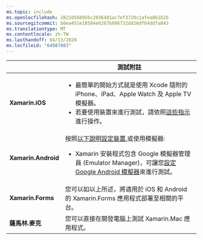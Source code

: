 ```yaml
---
ms.topic: include
ms.openlocfilehash: 2822d568956c2036481ac7ef3720c1afea8b1b2b
ms.sourcegitcommit: b0ea451e18504e6267b896732dd26df64ddfa843
ms.translationtype: MT
ms.contentlocale: zh-TW
ms.lasthandoff: 04/13/2020
ms.locfileid: "64987083"
---
```

||測試附註|
|---|---|
|**Xamarin.iOS**|<ul><li>最簡單的開始方式就是使用 Xcode 隨附的 iPhone、iPad、Apple Watch 及 Apple TV 模擬器。</li><li>若要使用裝置來進行測試，請依照<a href="~/ios/get-started/installation/device-provisioning/index.md">這些指示</a>進行操作。</li></ul>|
|**Xamarin.Android**|按照<a href="~/android/get-started/installation/set-up-device-for-development.md">以下說明設定裝置</a>,或使用模擬器:<ul><li>Xamarin 安裝程式包含 Google 模擬器管理員 (Emulator Manager)，可讓您<a href="~/android/deploy-test/debugging/android-sdk-emulator/index.md">設定 Google Android 模擬器</a>來進行測試。</li></ul>|
|**Xamarin.Forms**|您可以如以上所述，將適用於 iOS 和 Android 的 Xamarin.Forms 應用程式部署至相關的平台。|
|**薩馬林.麥克**|您可以直接在開發電腦上測試 Xamarin.Mac 應用程式。|
